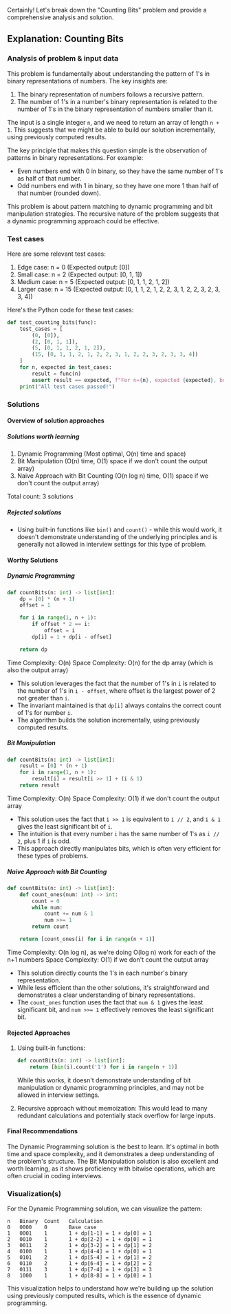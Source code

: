 Certainly! Let's break down the "Counting Bits" problem and provide a comprehensive analysis and solution.

## Explanation: Counting Bits

### Analysis of problem & input data

This problem is fundamentally about understanding the pattern of 1's in binary representations of numbers. The key insights are:

1. The binary representation of numbers follows a recursive pattern.
2. The number of 1's in a number's binary representation is related to the number of 1's in the binary representation of numbers smaller than it.

The input is a single integer `n`, and we need to return an array of length `n + 1`. This suggests that we might be able to build our solution incrementally, using previously computed results.

The key principle that makes this question simple is the observation of patterns in binary representations. For example:

- Even numbers end with 0 in binary, so they have the same number of 1's as half of that number.
- Odd numbers end with 1 in binary, so they have one more 1 than half of that number (rounded down).

This problem is about pattern matching to dynamic programming and bit manipulation strategies. The recursive nature of the problem suggests that a dynamic programming approach could be effective.

### Test cases

Here are some relevant test cases:

1. Edge case: n = 0 (Expected output: [0])
2. Small case: n = 2 (Expected output: [0, 1, 1])
3. Medium case: n = 5 (Expected output: [0, 1, 1, 2, 1, 2])
4. Larger case: n = 15 (Expected output: [0, 1, 1, 2, 1, 2, 2, 3, 1, 2, 2, 3, 2, 3, 3, 4])

Here's the Python code for these test cases:

```python
def test_counting_bits(func):
    test_cases = [
        (0, [0]),
        (2, [0, 1, 1]),
        (5, [0, 1, 1, 2, 1, 2]),
        (15, [0, 1, 1, 2, 1, 2, 2, 3, 1, 2, 2, 3, 2, 3, 3, 4])
    ]
    for n, expected in test_cases:
        result = func(n)
        assert result == expected, f"For n={n}, expected {expected}, but got {result}"
    print("All test cases passed!")
```

### Solutions

#### Overview of solution approaches

##### Solutions worth learning

1. Dynamic Programming (Most optimal, O(n) time and space)
2. Bit Manipulation (O(n) time, O(1) space if we don't count the output array)
3. Naive Approach with Bit Counting (O(n log n) time, O(1) space if we don't count the output array)

Total count: 3 solutions

##### Rejected solutions

- Using built-in functions like `bin()` and `count()` - while this would work, it doesn't demonstrate understanding of the underlying principles and is generally not allowed in interview settings for this type of problem.

#### Worthy Solutions

##### Dynamic Programming

```python
def countBits(n: int) -> list[int]:
    dp = [0] * (n + 1)
    offset = 1

    for i in range(1, n + 1):
        if offset * 2 == i:
            offset = i
        dp[i] = 1 + dp[i - offset]

    return dp
```

Time Complexity: O(n)
Space Complexity: O(n) for the dp array (which is also the output array)

- This solution leverages the fact that the number of 1's in `i` is related to the number of 1's in `i - offset`, where offset is the largest power of 2 not greater than `i`.
- The invariant maintained is that `dp[i]` always contains the correct count of 1's for number `i`.
- The algorithm builds the solution incrementally, using previously computed results.

##### Bit Manipulation

```python
def countBits(n: int) -> list[int]:
    result = [0] * (n + 1)
    for i in range(1, n + 1):
        result[i] = result[i >> 1] + (i & 1)
    return result
```

Time Complexity: O(n)
Space Complexity: O(1) if we don't count the output array

- This solution uses the fact that `i >> 1` is equivalent to `i // 2`, and `i & 1` gives the least significant bit of `i`.
- The intuition is that every number `i` has the same number of 1's as `i // 2`, plus 1 if `i` is odd.
- This approach directly manipulates bits, which is often very efficient for these types of problems.

##### Naive Approach with Bit Counting

```python
def countBits(n: int) -> list[int]:
    def count_ones(num: int) -> int:
        count = 0
        while num:
            count += num & 1
            num >>= 1
        return count

    return [count_ones(i) for i in range(n + 1)]
```

Time Complexity: O(n log n), as we're doing O(log n) work for each of the n+1 numbers
Space Complexity: O(1) if we don't count the output array

- This solution directly counts the 1's in each number's binary representation.
- While less efficient than the other solutions, it's straightforward and demonstrates a clear understanding of binary representations.
- The `count_ones` function uses the fact that `num & 1` gives the least significant bit, and `num >>= 1` effectively removes the least significant bit.

#### Rejected Approaches

1. Using built-in functions:

   ```python
   def countBits(n: int) -> list[int]:
       return [bin(i).count('1') for i in range(n + 1)]
   ```

   While this works, it doesn't demonstrate understanding of bit manipulation or dynamic programming principles, and may not be allowed in interview settings.

2. Recursive approach without memoization:
   This would lead to many redundant calculations and potentially stack overflow for large inputs.

#### Final Recommendations

The Dynamic Programming solution is the best to learn. It's optimal in both time and space complexity, and it demonstrates a deep understanding of the problem's structure. The Bit Manipulation solution is also excellent and worth learning, as it shows proficiency with bitwise operations, which are often crucial in coding interviews.

### Visualization(s)

For the Dynamic Programming solution, we can visualize the pattern:

```
n   Binary  Count   Calculation
0   0000    0       Base case
1   0001    1       1 + dp[1-1] = 1 + dp[0] = 1
2   0010    1       1 + dp[2-2] = 1 + dp[0] = 1
3   0011    2       1 + dp[3-2] = 1 + dp[1] = 2
4   0100    1       1 + dp[4-4] = 1 + dp[0] = 1
5   0101    2       1 + dp[5-4] = 1 + dp[1] = 2
6   0110    2       1 + dp[6-4] = 1 + dp[2] = 2
7   0111    3       1 + dp[7-4] = 1 + dp[3] = 3
8   1000    1       1 + dp[8-8] = 1 + dp[0] = 1
```

This visualization helps to understand how we're building up the solution using previously computed results, which is the essence of dynamic programming.

